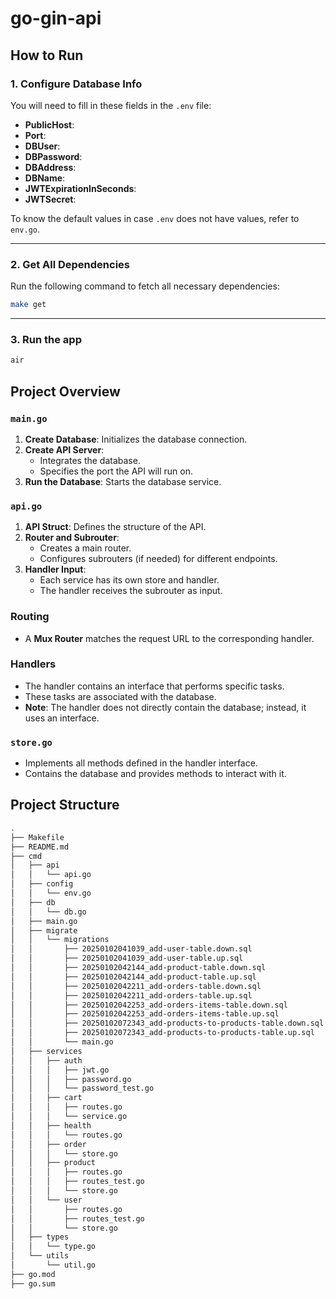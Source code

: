 # go-gin-api

## How to Run

### 1. Configure Database Info
You will need to fill in these fields in the `.env` file:

- **PublicHost**:            
- **Port**:                  
- **DBUser**:                 
- **DBPassword**:             
- **DBAddress**:              
- **DBName**:                 
- **JWTExpirationInSeconds**: 
- **JWTSecret**:              

To know the default values in case `.env` does not have values, refer to `env.go`.

---

### 2. Get All Dependencies
Run the following command to fetch all necessary dependencies:

```bash
make get
```

---

### 3. Run the app

```bash
air
```


## Project Overview

### `main.go`
1. **Create Database**: Initializes the database connection.
2. **Create API Server**:
   - Integrates the database.
   - Specifies the port the API will run on.
3. **Run the Database**: Starts the database service.

### `api.go`
1. **API Struct**: Defines the structure of the API.
2. **Router and Subrouter**:
   - Creates a main router.
   - Configures subrouters (if needed) for different endpoints.
3. **Handler Input**:
   - Each service has its own store and handler.
   - The handler receives the subrouter as input.

### Routing
- A **Mux Router** matches the request URL to the corresponding handler.

### Handlers
- The handler contains an interface that performs specific tasks.
- These tasks are associated with the database.
- **Note**: The handler does not directly contain the database; instead, it uses an interface.

### `store.go`
- Implements all methods defined in the handler interface.
- Contains the database and provides methods to interact with it.


## Project Structure

```bash
.
├── Makefile
├── README.md
├── cmd
│   ├── api
│   │   └── api.go
│   ├── config
│   │   └── env.go
│   ├── db
│   │   └── db.go
│   ├── main.go
│   ├── migrate
│   │   └── migrations
│   │       ├── 20250102041039_add-user-table.down.sql
│   │       ├── 20250102041039_add-user-table.up.sql
│   │       ├── 20250102042144_add-product-table.down.sql
│   │       ├── 20250102042144_add-product-table.up.sql
│   │       ├── 20250102042211_add-orders-table.down.sql
│   │       ├── 20250102042211_add-orders-table.up.sql
│   │       ├── 20250102042253_add-orders-items-table.down.sql
│   │       ├── 20250102042253_add-orders-items-table.up.sql
│   │       ├── 20250102072343_add-products-to-products-table.down.sql
│   │       ├── 20250102072343_add-products-to-products-table.up.sql
│   │       └── main.go
│   ├── services
│   │   ├── auth
│   │   │   ├── jwt.go
│   │   │   ├── password.go
│   │   │   └── password_test.go
│   │   ├── cart
│   │   │   ├── routes.go
│   │   │   └── service.go
│   │   ├── health
│   │   │   └── routes.go
│   │   ├── order
│   │   │   └── store.go
│   │   ├── product
│   │   │   ├── routes.go
│   │   │   ├── routes_test.go
│   │   │   └── store.go
│   │   └── user
│   │       ├── routes.go
│   │       ├── routes_test.go
│   │       └── store.go
│   ├── types
│   │   └── type.go
│   └── utils
│       └── util.go
├── go.mod
├── go.sum
```
